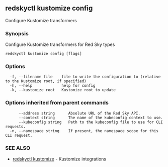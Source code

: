 ## redskyctl kustomize config

Configure Kustomize transformers

### Synopsis

Configure Kustomize transformers for Red Sky types

```
redskyctl kustomize config [flags]
```

### Options

```
  -f, --filename file    file to write the configuration to (relative to the Kustomize root, if specified)
  -h, --help             help for config
  -k, --kustomize root   Kustomize root to update
```

### Options inherited from parent commands

```
      --address string      Absolute URL of the Red Sky API.
      --context string      The name of the kubeconfig context to use.
      --kubeconfig string   Path to the kubeconfig file to use for CLI requests.
  -n, --namespace string    If present, the namespace scope for this CLI request.
```

### SEE ALSO

* [redskyctl kustomize](redskyctl_kustomize.md)	 - Kustomize integrations

